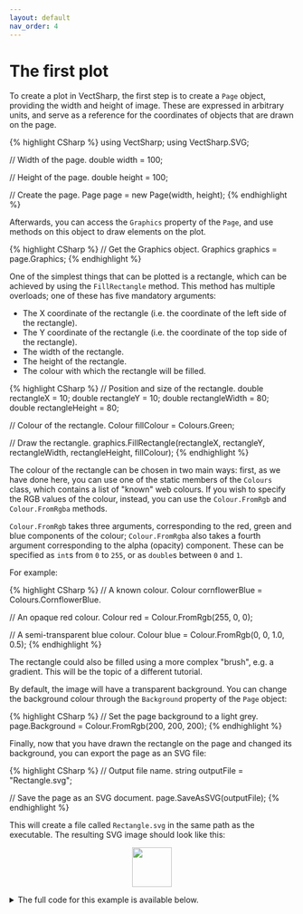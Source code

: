 ```yaml
---
layout: default
nav_order: 4
---
```


# The first plot

To create a plot in VectSharp, the first step is to create a `Page` object, providing the width and height of image. These are expressed in arbitrary units, and serve as a reference for the coordinates of objects that are drawn on the page.

{% highlight CSharp %}
using VectSharp;
using VectSharp.SVG;

// Width of the page.
double width = 100;

// Height of the page.
double height = 100;

// Create the page.
Page page = new Page(width, height);
{% endhighlight %}

Afterwards, you can access the `Graphics` property of the `Page`, and use methods on this object to draw elements on the plot.

{% highlight CSharp %}
// Get the Graphics object.
Graphics graphics = page.Graphics;
{% endhighlight %}


One of the simplest things that can be plotted is a rectangle, which can be achieved by using the `FillRectangle` method. This method has multiple overloads; one of these has five mandatory arguments:

* The X coordinate of the rectangle (i.e. the coordinate of the left side of the rectangle).
* The Y coordinate of the rectangle (i.e. the coordinate of the top side of the rectangle).
* The width of the rectangle.
* The height of the rectangle.
* The colour with which the rectangle will be filled.

{% highlight CSharp %}
// Position and size of the rectangle.
double rectangleX = 10;
double rectangleY = 10;
double rectangleWidth = 80;
double rectangleHeight = 80;

// Colour of the rectangle.
Colour fillColour = Colours.Green;

// Draw the rectangle.
graphics.FillRectangle(rectangleX, rectangleY, rectangleWidth, rectangleHeight, fillColour);
{% endhighlight %}

The colour of the rectangle can be chosen in two main ways: first, as we have done here, you can use one of the static members of the `Colours` class, which contains a list of "known" web colours. If you wish to specify the RGB values of the colour, instead, you can use the `Colour.FromRgb` and `Colour.FromRgba` methods.

`Colour.FromRgb` takes three arguments, corresponding to the red, green and blue components of the colour; `Colour.FromRgba` also takes a fourth argument corresponding to the alpha (opacity) component. These can be specified as `int`s from `0` to `255`, or as `double`s between `0` and `1`.

For example:

{% highlight CSharp %}
// A known colour.
Colour cornflowerBlue = Colours.CornflowerBlue.

// An opaque red colour.
Colour red = Colour.FromRgb(255, 0, 0);

// A semi-transparent blue colour.
Colour blue = Colour.FromRgb(0, 0, 1.0, 0.5);
{% endhighlight %}

The rectangle could also be filled using a more complex "brush", e.g. a gradient. This will be the topic of a different tutorial.

By default, the image will have a transparent background. You can change the background colour through the `Background` property of the `Page` object:

{% highlight CSharp %}
// Set the page background to a light grey.
page.Background = Colour.FromRgb(200, 200, 200);
{% endhighlight %}

Finally, now that you have drawn the rectangle on the page and changed its background, you can export the page as an SVG file:

{% highlight CSharp %}
// Output file name.
string outputFile = "Rectangle.svg";

// Save the page as an SVG document.
page.SaveAsSVG(outputFile);
{% endhighlight %}

This will create a file called `Rectangle.svg` in the same path as the executable. The resulting SVG image should look like this:

<p style="text-align: center">
    <img src="assets/tutorials/Rectangle.svg" style="height: 5em" />
</p>

<details>
<summary>The full code for this example is available below.</summary>

{% highlight CSharp %}
using VectSharp;
using VectSharp.SVG;

// Width of the page.
double width = 100;

// Height of the page.
double height = 100;

// Create the page.
Page page = new Page(width, height);

// Get the Graphics object.
Graphics graphics = page.Graphics;

// Position and size of the rectangle.
double rectangleX = 10;
double rectangleY = 10;
double rectangleWidth = 80;
double rectangleHeight = 80;

// Colour of the rectangle.
Colour fillColour = Colours.Green;

// Draw the rectangle.
graphics.FillRectangle(rectangleX, rectangleY, rectangleWidth, rectangleHeight, fillColour);

// Set the page background to a light grey.
page.Background = Colour.FromRgb(200, 200, 200);

// Output file name.
string outputFile = "Rectangle.svg";

// Save the page as an SVG document.
page.SaveAsSVG(outputFile);
{% endhighlight %}

</details>